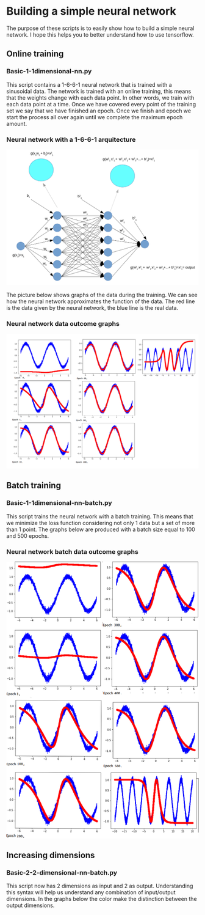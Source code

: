 # Building a simple neural network #

The purpose of these scripts is to easily show how to build a simple neural network. I hope this helps you to better understand how to use tensorflow.

## Online training ##

### Basic-1-1dimensional-nn.py ###

This script contains a 1-6-6-1 neural network that is trained with a sinusoidal data. The network is trained with an online training, this means that the weights change with each data point. In other words, we train with each data point at a time. Once we have covered every point of the training set we say that we have finished an epoch. Once we finish and epoch we start the process all over again until we complete the maximum epoch amount.


### Neural network with a 1-6-6-1 arquitecture ###
![nn66]

The picture below shows graphs of the data during the training. We can see how the neural network approximates the function of the data. The red line is the data given by the neural network, the blue line is the real data.

### Neural network data outcome graphs ###
![graphs1]

## Batch training ##

### Basic-1-1dimensional-nn-batch.py ###

This script trains the neural network with a batch training. This means that we minimize the loss function considering not only 1 data but a set of more than 1 point. The graphs below are produced with a batch size equal to 100 and 500 epochs.
### Neural network batch data outcome graphs ###
![graphs2]

## Increasing dimensions ##

### Basic-2-2-dimensional-nn-batch.py ###

This script now has 2 dimensions as input and 2 as output. Understanding this syntax will help us understand any combination of input/output dimensions. In the graphs below the color make the distinction between the output dimensions.









[nn66]:		https://github.com/diegoorellanaga/Tensorflow-Tutorial-For-Dummies/blob/master/Screenshot%20from%202017-10-20%2016-38-25.png

[graphs1]:	https://github.com/diegoorellanaga/Tensorflow-Tutorial-For-Dummies/blob/master/graphs.png

[graphs2]:	https://github.com/diegoorellanaga/Tensorflow-Tutorial-For-Dummies/blob/master/graphs-batch.png
